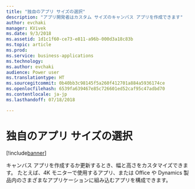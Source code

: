 ```yaml
---
title: "独自のアプリ サイズの選択"
description: "アプリ開発者はカスタム サイズのキャンバス アプリを作成できます"
author: evchaki
manager: KVivek
ms.date: 9/3/2018
ms.assetid: 1d1c1f60-ce73-e811-a96b-000d3a18c83b
ms.topic: article
ms.prod: 
ms.service: business-applications
ms.technology: 
ms.author: evchaki
audience: Power user
ms.translationtype: HT
ms.sourcegitcommit: 0b40bb3c98145f5a260f412701a884a5936174ce
ms.openlocfilehash: 6539fa639467e85c726601ed52caf95c47adbd70
ms.contentlocale: ja-jp
ms.lasthandoff: 07/18/2018

---
```

# <a name="choose-your-own-size-of-app"></a>独自のアプリ サイズの選択


[!include[banner](../../includes/banner.md)]

キャンバス アプリを作成するか更新するとき、幅と高さをカスタマイズできます。 たとえば、4K モニターで使用するアプリ、または Office や Dynamics 製品内のさまざまなアプリケーションに組み込むアプリを構成できます。

